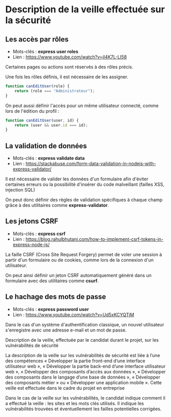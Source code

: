 # Description de la veille effectuée sur la sécurité

## Les accès par rôles

- Mots-clés : **express user roles**
- Lien : https://www.youtube.com/watch?v=jI4K7L-LI58

Certaines pages ou actions sont réservés à des rôles précis.

Une fois les rôles définis, il est nécessaire de les assigner.

```js
function canEditUser(role) {
    return (role === "Administrateur");
}
```

On peut aussi définir l'accès pour un même utilisateur connecté, comme lors de l'édition du profil :

```js
function canEditUser(user, id) {
    return (user && user.id === id);
}
```

## La validation de données

- Mots-clés : **express validate data**
- Lien : https://stackabuse.com/form-data-validation-in-nodejs-with-express-validator/

Il est nécessaire de valider les données d'un formulaire afin d'éviter certaines erreurs ou la possibilité d'insérer du code malveillant (failles XSS, injection SQL)

On peut donc définir des règles de validation spécifiques à chaque champ grâce à des utilitaires comme **express-validator**.

## Les jetons CSRF

- Mots-clés : **express csrf**
- Lien : https://blog.rahulbhutani.com/how-to-implement-csrf-tokens-in-express-node-js/

La faille CSRF (Cross Site Request Forgery) permet de voler une session à partir d'un formulaire ou de cookies, comme lors de la connexion d'un utilisateur.

On peut ainsi définir un jeton CSRF automatiquement généré dans un formulaire avec des utilitaires comme **csurf**.

## Le hachage des mots de passe

- Mots-clés : **express password user**
- Lien : https://www.youtube.com/watch?v=Ud5xKCYQTjM

Dans le cas d'un système d'authentification classique, un nouvel utilisateur s'enregistre avec une adresse e-mail et un mot de passe.

















































































Description de la veille, effectuée par le candidat durant le projet, sur les vulnérabilités de sécurité


La description de la veille sur les vulnérabilités de sécurité est liée à l’une des compétences « Développer la partie front-end d’une interface utilisateur web », « Développer la partie back-end d’une interface utilisateur web », « Développer des composants d’accès aux données », « Développer des composants dans le langage d’une base de données », « Développer des composants métier » ou « Développer une application mobile ». Cette veille est effectuée dans le cadre du projet en entreprise 

Dans le cas de la veille sur les vulnérabilités, le candidat indique comment il a effectué la veille : les sites et les mots clés utilisés. Il indique les vulnérabilités trouvées et éventuellement les failles potentielles corrigées. 